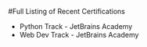 #Full Listing of Recent Certifications

* Python Track - JetBrains Academy
* Web Dev Track - JetBrains Academy
